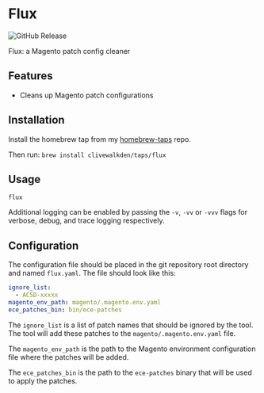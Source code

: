 # Flux

![GitHub Release](https://img.shields.io/github/v/release/clivewalkden/flux-cli)

Flux: a Magento patch config cleaner

## Features

- Cleans up Magento patch configurations

## Installation

Install the homebrew tap from my [homebrew-taps](https://github.com/clivewalkden/homebrew-taps) repo.

Then run:
`brew install clivewalkden/taps/flux`

## Usage

```
flux
```

Additional logging can be enabled by passing the `-v`, `-vv` or `-vvv` flags for verbose, debug, and trace logging respectively.

## Configuration

The configuration file should be placed in the git repository root directory and named `flux.yaml`. The file should look like this:

```yaml
ignore_list:
  - ACSD-xxxxx
magento_env_path: magento/.magento.env.yaml
ece_patches_bin: bin/ece-patches
```

The `ignore_list` is a list of patch names that should be ignored by the tool. The tool will add these patches to the `magento/.magento.env.yaml` file.

The `magento_env_path` is the path to the Magento environment configuration file where the patches will be added.

The `ece_patches_bin` is the path to the `ece-patches` binary that will be used to apply the patches.
